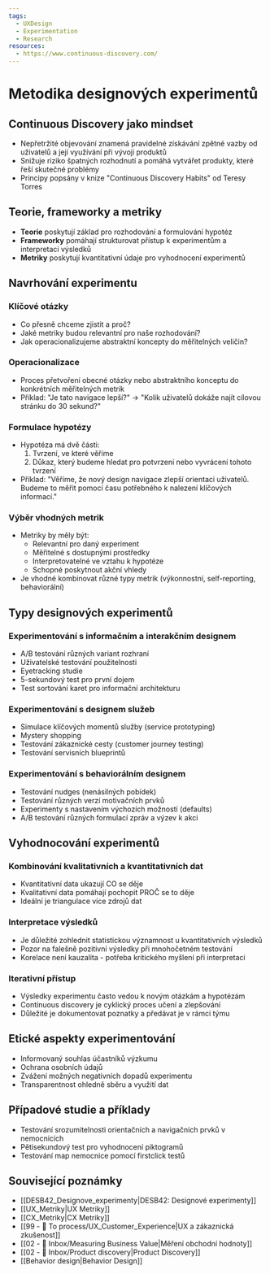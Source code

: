 ```yaml
---
tags:
  - UXDesign
  - Experimentation
  - Research
resources:
  - https://www.continuous-discovery.com/
---
```

# Metodika designových experimentů

## Continuous Discovery jako mindset
- Nepřetržité objevování znamená pravidelné získávání zpětné vazby od uživatelů a její využívání při vývoji produktů
- Snižuje riziko špatných rozhodnutí a pomáhá vytvářet produkty, které řeší skutečné problémy
- Principy popsány v knize "Continuous Discovery Habits" od Teresy Torres

## Teorie, frameworky a metriky
- **Teorie** poskytují základ pro rozhodování a formulování hypotéz
- **Frameworky** pomáhají strukturovat přístup k experimentům a interpretaci výsledků
- **Metriky** poskytují kvantitativní údaje pro vyhodnocení experimentů

## Navrhování experimentu

### Klíčové otázky
- Co přesně chceme zjistit a proč?
- Jaké metriky budou relevantní pro naše rozhodování?
- Jak operacionalizujeme abstraktní koncepty do měřitelných veličin?

### Operacionalizace
- Proces přetvoření obecné otázky nebo abstraktního konceptu do konkrétních měřitelných metrik
- Příklad: "Je tato navigace lepší?" → "Kolik uživatelů dokáže najít cílovou stránku do 30 sekund?"

### Formulace hypotézy
- Hypotéza má dvě části:
  1. Tvrzení, ve které věříme
  2. Důkaz, který budeme hledat pro potvrzení nebo vyvrácení tohoto tvrzení
- Příklad: "Věříme, že nový design navigace zlepší orientaci uživatelů. Budeme to měřit pomocí času potřebného k nalezení klíčových informací."

### Výběr vhodných metrik
- Metriky by měly být:
  - Relevantní pro daný experiment
  - Měřitelné s dostupnými prostředky
  - Interpretovatelné ve vztahu k hypotéze
  - Schopné poskytnout akční vhledy
- Je vhodné kombinovat různé typy metrik (výkonnostní, self-reporting, behaviorální)

## Typy designových experimentů

### Experimentování s informačním a interakčním designem
- A/B testování různých variant rozhraní
- Uživatelské testování použitelnosti
- Eyetracking studie
- 5-sekundový test pro první dojem
- Test sortování karet pro informační architekturu

### Experimentování s designem služeb
- Simulace klíčových momentů služby (service prototyping)
- Mystery shopping
- Testování zákaznické cesty (customer journey testing)
- Testování servisních blueprintů

### Experimentování s behaviorálním designem
- Testování nudges (nenásilných pobídek)
- Testování různých verzí motivačních prvků
- Experimenty s nastavením výchozích možností (defaults)
- A/B testování různých formulací zpráv a výzev k akci

## Vyhodnocování experimentů

### Kombinování kvalitativních a kvantitativních dat
- Kvantitativní data ukazují CO se děje
- Kvalitativní data pomáhají pochopit PROČ se to děje
- Ideální je triangulace více zdrojů dat

### Interpretace výsledků
- Je důležité zohlednit statistickou významnost u kvantitativních výsledků
- Pozor na falešně pozitivní výsledky při mnohočetném testování
- Korelace není kauzalita - potřeba kritického myšlení při interpretaci

### Iterativní přístup
- Výsledky experimentu často vedou k novým otázkám a hypotézám
- Continuous discovery je cyklický proces učení a zlepšování
- Důležité je dokumentovat poznatky a předávat je v rámci týmu

## Etické aspekty experimentování
- Informovaný souhlas účastníků výzkumu
- Ochrana osobních údajů
- Zvážení možných negativních dopadů experimentu
- Transparentnost ohledně sběru a využití dat

## Případové studie a příklady
- Testování srozumitelnosti orientačních a navigačních prvků v nemocnicích
- Pětisekundový test pro vyhodnocení piktogramů
- Testování map nemocnice pomocí firstclick testů

## Související poznámky
- [[DESB42_Designove_experimenty|DESB42: Designové experimenty]]
- [[UX_Metriky|UX Metriky]]
- [[CX_Metriky|CX Metriky]]
- [[99 - 📄 To process/UX_Customer_Experience|UX a zákaznická zkušenost]]
- [[02 - 📩 Inbox/Measuring Business Value|Měření obchodní hodnoty]]
- [[02 - 📩 Inbox/Product discovery|Product Discovery]]
- [[Behavior design|Behavior Design]]

